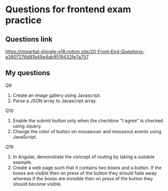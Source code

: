 # Questions for frontend exam practice

## Questions link
https://impartial-shingle-e18.notion.site/20-Front-End-Questions-a3807276d81b49e4ab9519432fe7a757


## My questions  

Q9 
1. Create an image gallery using Javascript.
2. Parse a JSON array to Javascript array.

Q10 
1. Enable the submit button only when the checkbox "I agree" is checked using Jquery. 
2. Change the color of button on mouseover and mouseout events using JavaScript.

Q19 
1. In Angular, demonstrate the concept of routing by taking a suitable example.
2. Create a web page such that it contains two boxes and a button. If the boxes are visible then on press of the button they should fade away whereas if the boxes are invisible then on press of the button they should become visible.